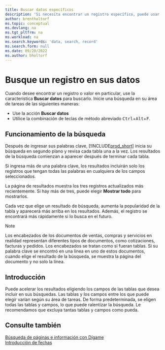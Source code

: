 ```yaml
---
title: Buscar datos específicos
description: 'Si necesita encontrar un registro específico, puede usar Buscar.'
author: brentholtorf
ms.topic: conceptual
ms.devlang: na
ms.tgt_pltfrm: na
ms.workload: na
ms.search.keywords: 'data, search, record'
ms.search.form: null
ms.date: 09/20/2022
ms.author: bholtorf
---
```


# <a name="search-for-a-record-in-your-data"></a>Busque un registro en sus datos

Cuando desee encontrar un registro o valor en particular, use la característica **Buscar datos** para buscarlo. Inicie una búsqueda en su área de tareas de las siguientes maneras:

* Use la acción **Buscar datos**
* Utilice la combinación de teclas de método abreviado <kbd>Ctrl</kbd>+<kbd>Alt</kbd>+<kbd>F</kbd>.

## <a name="how-search-works"></a>Funcionamiento de la búsqueda

Después de ingresar sus palabras clave, [!INCLUDE[prod_short](includes/prod_short.md)] inicia su búsqueda en segundo plano y revisa cada tabla una a la vez. Los resultados de la búsqueda comienzan a aparecer después de terminar cada tabla. 

Si ingresa más de una palabra clave, los resultados incluirán solo los registros que tengan todas las palabras en cualquiera de los campos seleccionados.

La página de resultados muestra los tres registros actualizados más recientemente. Si hay más de tres, puede elegir **Mostrar todo** para mostrarlos.

Cada vez que elige un resultado de búsqueda, aumenta la popularidad de la tabla y aparecerá más arriba en los resultados. Además, el registro se encontrará más rápidamente si lo busca en el futuro.

> [!NOTE]
> Los encabezados de los documentos de ventas, compras y servicios en realidad representan diferentes tipos de documentos, como cotizaciones, facturas y pedidos. Los encabezados se tratan como si fueran tablas. Si su palabra clave se encontró en una línea en uno de estos documentos, cuando elige el resultado de la búsqueda, se muestra la página del documento y no solo la línea.

## <a name="getting-started"></a>Introducción

Puede acelerar los resultados eligiendo los campos de las tablas que desea incluir en sus búsquedas. Las tablas y los campos entre los que puede elegir varían según su área de tareas. De forma predeterminada, se eligen todas las tablas y campos, lo que puede ralentizar la búsqueda. Le recomendamos que excluya tantas tablas y campos como pueda.

## <a name="see-also"></a>Consulte también

[Búsqueda de páginas e información con Dígame](ui-search.md)  
[Introducción de fechas](ui-enter-data.md)  
